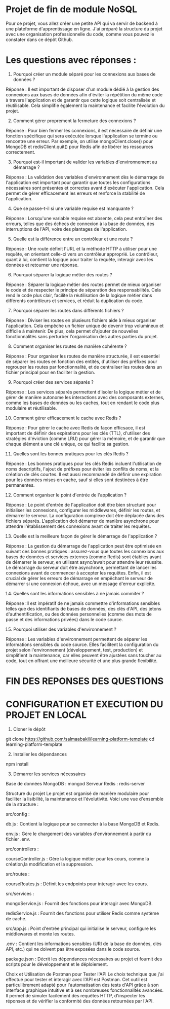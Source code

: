 # Projet de fin de module NoSQL

Pour ce projet, vous allez créer une petite API qui va servir de backend à une plateforme d'apprentissage en ligne. J'ai préparé la structure du projet avec une organisation professionnelle du code, comme vous pouvez le constater dans ce dépôt Github.


# Les questions avec réponses :
1. Pourquoi créer un module séparé pour les connexions aux bases de données ?

Réponse : Il est important de disposer d'un module dédié à la gestion des connexions aux bases de données afin d'éviter la répétition du même code à travers l'application et de garantir que cette logique soit centralisée et réutilisable. Cela simplifie également la maintenance et facilite l'évolution du projet.

2. Comment gérer proprement la fermeture des connexions ?

Réponse : Pour bien fermer les connexions, il est nécessaire de définir une fonction spécifique qui sera exécutée lorsque l'application se termine ou rencontre une erreur. Par exemple, on utilise mongoClient.close() pour MongoDB et redisClient.quit() pour Redis afin de libérer les ressources correctement.

3. Pourquoi est-il important de valider les variables d'environnement au démarrage ?

Réponse : La validation des variables d'environnement dès le démarrage de l'application est important pour garantir que toutes les configurations nécessaires sont présentes et correctes avant d'exécuter l'application. Cela permet de gérer efficacement les erreurs et renforce la stabilité de l'application.

4. Que se passe-t-il si une variable requise est manquante ?

Réponse : Lorsqu'une variable requise est absente, cela peut entraîner des erreurs, telles que des échecs de connexion à la base de données, des interruptions de l'API, voire des plantages de l'application.

5. Quelle est la différence entre un contrôleur et une route ?

Réponse : Une route définit l'URL et la méthode HTTP à utiliser pour une requête, en orientant celle-ci vers un contrôleur approprié. Le contrôleur, quant à lui, contient la logique pour traiter la requête, interagir avec les données et retourner une réponse.

6. Pourquoi séparer la logique métier des routes ?

Réponse : Séparer la logique métier des routes permet de mieux organiser le code et de respecter le principe de séparation des responsabilités. Cela rend le code plus clair, facilite la réutilisation de la logique métier dans différents contrôleurs et services, et réduit la duplication du code.

7. Pourquoi séparer les routes dans différents fichiers ?

Réponse : Diviser les routes en plusieurs fichiers aide à mieux organiser l'application. Cela empêche un fichier unique de devenir trop volumineux et difficile à maintenir. De plus, cela permet d'ajouter de nouvelles fonctionnalités sans perturber l'organisation des autres parties du projet.

8. Comment organiser les routes de manière cohérente ?

Réponse : Pour organiser les routes de manière structurée, il est essentiel de séparer les routes en fonction des entités, d'utiliser des préfixes pour regrouper les routes par fonctionnalité, et de centraliser les routes dans un fichier principal pour en faciliter la gestion.


9. Pourquoi créer des services séparés ?

Réponse : Les services séparés permettent d'isoler la logique métier et de gérer de manière autonome les interactions avec des composants externes, comme les bases de données ou les caches, tout en rendant le code plus modulaire et réutilisable.

10. Comment gérer efficacement le cache avec Redis ?

Réponse : Pour gérer le cache avec Redis de façon efficsace, il est important de définir des expirations pour les clés (TTL), d'utiliser des stratégies d'éviction (comme LRU) pour gérer la mémoire, et de garantir que chaque élément a une clé unique, ce qui facilite sa gestion.

11. Quelles sont les bonnes pratiques pour les clés Redis ?

Réponse : Les bonnes pratiques pour les clés Redis incluent l'utilisation de noms descriptifs, l'ajout de préfixes pour éviter les conflits de noms, et la création de clés courtes. Il est aussi recommandé de définir une expiration pour les données mises en cache, sauf si elles sont destinées à être permanentes.

12. Comment organiser le point d'entrée de l'application ?

Réponse : Le point d'entrée de l'application doit être bien structuré pour initialiser les connexions, configurer les middlewares, définir les routes, et démarrer le serveur. La configuration complexe doit être déplacée dans des fichiers séparés. L'application doit démarrer de manière asynchrone pour attendre l'établissement des connexions avant de traiter les requêtes.

13. Quelle est la meilleure façon de gérer le démarrage de l'application ?

Réponse : La gestion du démarrage de l'application peut être optimisée en suivant ces bonnes pratiques : assurez-vous que toutes les connexions aux bases de données et services externes (comme Redis) sont établies avant de démarrer le serveur, en utilisant async/await pour attendre leur réussite. Le démarrage du serveur doit être asynchrone, permettant de lancer les connexions avant de commencer à accepter les requêtes. Enfin, il est crucial de gérer les erreurs de démarrage en empêchant le serveur de démarrer si une connexion échoue, avec un message d'erreur explicite.

14. Quelles sont les informations sensibles à ne jamais commiter ?

Réponse :Il est impératif de ne jamais commettre d'informations sensibles telles que des identifiants de bases de données, des clés d'API, des jetons d'authentification, ou des données personnelles (comme des mots de passe et des informations privées) dans le code source. 

15. Pourquoi utiliser des variables d'environnement ?

Réponse : Les variables d'environnement permettent de séparer les informations sensibles du code source. Elles facilitent la configuration du projet selon l'environnement (développement, test, production) et simplifient la maintenance, car elles peuvent être ajustées sans toucher au code, tout en offrant une meilleure sécurité et une plus grande flexibilité.

# FIN DES REPONSES DES QUESTIONS 

# CONFIGURATION ET EXECUTION DU PROJET EN LOCAL

1. Cloner le dépôt

git clone https://github.com/salmaabakil/learning-platform-template
cd learning-platform-template

2. Installer les dépendances

npm install

3. Démarrer les services nécessaires

Base de données MongoDB : mongod
Serveur Redis : redis-server

Structure du projet
Le projet est organisé de manière modulaire pour faciliter la lisibilité, la maintenance et l'évolutivité. Voici une vue d'ensemble de la structure :

src/config :

db.js : Contient la logique pour se connecter à la base MongoDB et Redis.

env.js : Gère le chargement des variables d'environnement à partir du fichier .env.

src/controllers :

courseController.js : Gère la logique métier pour les cours, comme la création,la modification et la suppression.

src/routes :

courseRoutes.js : Définit les endpoints pour interagir avec les cours.

src/services :

mongoService.js : Fournit des fonctions pour interagir avec MongoDB.

redisService.js : Fournit des fonctions pour utiliser Redis comme système de cache.

src/app.js : Point d'entrée principal qui initialise le serveur, configure les middlewares et monte les routes.

.env : Contient les informations sensibles (URI de la base de données, clés API, etc.) qui ne doivent pas être exposées dans le code source.

package.json : Décrit les dépendances nécessaires au projet et fournit des scripts pour le développement et le déploiement.

Choix et Utilisation de Postman pour Tester l'API
Le choix technique que j'ai effectué pour tester et interagir avec l'API est Postman. Cet outil est particulièrement adapté pour l'automatisation des tests d'API grâce à son interface graphique intuitive et à ses nombreuses fonctionnalités avancées. Il permet de simuler facilement des requêtes HTTP, d'inspecter les réponses et de vérifier la conformité des données retournées par l'API.

